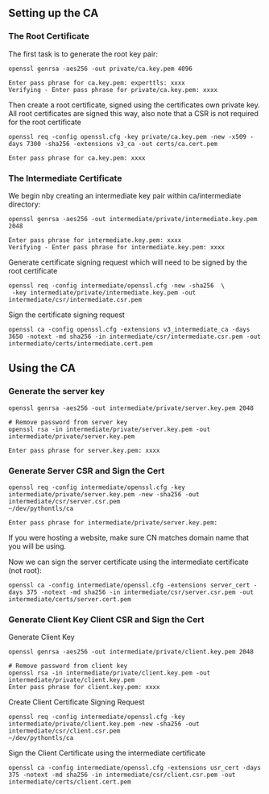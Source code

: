 ## Setting up the CA

### The Root Certificate
The first task is to generate the root key pair:
```shell
openssl genrsa -aes256 -out private/ca.key.pem 4096

Enter pass phrase for ca.key.pem: experttls: xxxx
Verifying - Enter pass phrase for private/ca.key.pem: xxxx
```

Then create a root certificate, signed using the certificates own private key. 
All root certificates are signed this way, also note that a CSR is not required
for the root certificate

```shell
openssl req -config openssl.cfg -key private/ca.key.pem -new -x509 -days 7300 -sha256 -extensions v3_ca -out certs/ca.cert.pem

Enter pass phrase for ca.key.pem: xxxx
```

### The Intermediate Certificate
We begin nby creating an intermediate key pair within ca/intermediate directory:

```shell
openssl genrsa -aes256 -out intermediate/private/intermediate.key.pem 2048

Enter pass phrase for intermediate.key.pem: xxxx
Verifying - Enter pass phrase for intermediate.key.pem: xxxx
```
Generate certificate signing request which will need to be signed by the root certificate

```shell
openssl req -config intermediate/openssl.cfg -new -sha256  \
 -key intermediate/private/intermediate.key.pem -out intermediate/csr/intermediate.csr.pem
```
Sign the certificate signing request

```shell
openssl ca -config openssl.cfg -extensions v3_intermediate_ca -days 3650 -notext -md sha256 -in intermediate/csr/intermediate.csr.pem -out intermediate/certs/intermediate.cert.pem
```

## Using the CA

### Generate the server key

```shell
openssl genrsa -aes256 -out intermediate/private/server.key.pem 2048

# Remove password from server key
openssl rsa -in intermediate/private/server.key.pem -out intermediate/private/server.key.pem

Enter pass phrase for server.key.pem: xxxx
```

### Generate Server CSR and Sign the Cert

```shell
openssl req -config intermediate/openssl.cfg -key intermediate/private/server.key.pem -new -sha256 -out intermediate/csr/server.csr.pem                               ~/dev/pythontls/ca  

Enter pass phrase for intermediate/private/server.key.pem:
```
If you were hosting a website, make sure CN matches domain name that you will be using.

Now we can sign the server certificate using the intermediate certificate (not root):

```shell
openssl ca -config intermediate/openssl.cfg -extensions server_cert -days 375 -notext -md sha256 -in intermediate/csr/server.csr.pem -out intermediate/certs/server.cert.pem
```

### Generate Client Key Client CSR and Sign the Cert

Generate Client Key

```shell
openssl genrsa -aes256 -out intermediate/private/client.key.pem 2048

# Remove password from client key
openssl rsa -in intermediate/private/client.key.pem -out intermediate/private/client.key.pem
Enter pass phrase for client.key.pem: xxxx
```

Create Client Certificate Signing Request

```shell
openssl req -config intermediate/openssl.cfg -key intermediate/private/client.key.pem -new -sha256 -out intermediate/csr/client.csr.pem                               ~/dev/pythontls/ca  

```

Sign the Client Certificate using the intermediate certificate
```shell
openssl ca -config intermediate/openssl.cfg -extensions usr_cert -days 375 -notext -md sha256 -in intermediate/csr/client.csr.pem -out intermediate/certs/client.cert.pem
```


